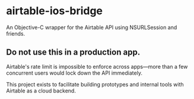 # airtable-ios-bridge

An Objective-C wrapper for the Airtable API using NSURLSession and friends.

## Do not use this in a production app.

Airtable's rate limit is impossible to enforce across apps—more than a few concurrent users would lock down the API immediately.

This project exists to facilitate building prototypes and internal tools with Airtable as a cloud backend.
